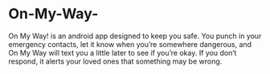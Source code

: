 # On-My-Way-
On My Way! is an android app designed to keep you safe. You punch in your emergency contacts, let it know when you’re somewhere dangerous, and On My Way will text you a little later to see if you’re okay. If you don’t respond, it alerts your loved ones that something may be wrong.
